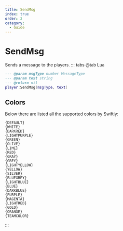 ```yaml
---
title: SendMsg
index: true
order: 2
category:
  - Guide
---
```


# SendMsg
Sends a message to the players.
::: tabs
@tab Lua
```lua
--- @param msgType number MessageType
--- @param text string
--- @return nil
player:SendMsg(msgType, text)
```


## Colors
Below there are listed all the supported colors by Swiftly:
```
{DEFAULT}
{WHITE}
{DARKRED}
{LIGHTPURPLE}
{GREEN}
{OLIVE}
{LIME}
{RED}
{GRAY}
{GREY}
{LIGHTYELLOW}
{YELLOW}
{SILVER}
{BLUEGREY}
{LIGHTBLUE}
{BLUE}
{DARKBLUE}
{PURPLE}
{MAGENTA}
{LIGHTRED}
{GOLD}
{ORANGE}
{TEAMCOLOR}
```
:::